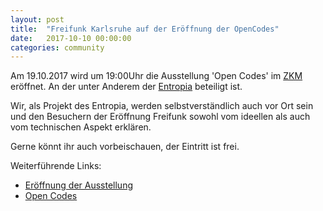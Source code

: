 ```yaml
---
layout: post
title:  "Freifunk Karlsruhe auf der Eröffnung der OpenCodes"
date:   2017-10-10 00:00:00
categories: community
---
```


Am 19.10.2017 wird um 19:00Uhr die Ausstellung 'Open Codes' im [ZKM](http://www.zkm.de) eröffnet. An der unter Anderem der
[Entropia](https://entropia.de) beteiligt ist.

Wir, als Projekt des Entropia, werden selbstverständlich auch vor Ort sein und den Besuchern der Eröffnung
Freifunk sowohl vom ideellen als auch vom technischen Aspekt erklären.

Gerne könnt ihr auch vorbeischauen, der Eintritt ist frei.


Weiterführende Links:
* [Eröffnung der Ausstellung](http://zkm.de/event/2017/10/eroeffnung-open-codes)
* [Open Codes](http://zkm.de/event/2017/10/open-codes)
